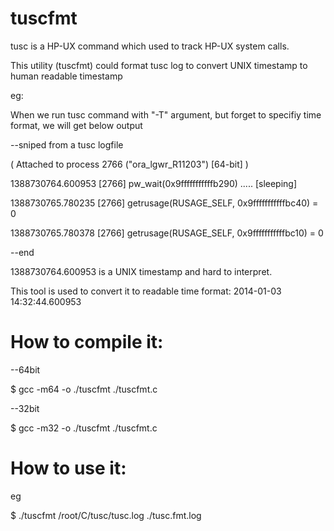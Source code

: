 tuscfmt
=======

tusc is a HP-UX command which used to track HP-UX system calls.

This utility (tuscfmt) could format tusc log to convert UNIX timestamp to human readable timestamp

eg:

When we run tusc command with "-T" argument, but forget to specifiy time format, we will get below output

--sniped from a tusc logfile

( Attached to process 2766 ("ora_lgwr_R11203") [64-bit] )

1388730764.600953 [2766] pw_wait(0x9fffffffffffb290) ..... [sleeping]

1388730765.780235 [2766] getrusage(RUSAGE_SELF, 0x9fffffffffffbc40) = 0

1388730765.780378 [2766] getrusage(RUSAGE_SELF, 0x9fffffffffffbc10) = 0

--end 

1388730764.600953 is a UNIX timestamp and hard to interpret.

This tool is used to convert it to readable time format: 2014-01-03 14:32:44.600953

How to compile it:
=======

--64bit

$ gcc -m64 -o ./tuscfmt ./tuscfmt.c

--32bit

$ gcc -m32 -o ./tuscfmt ./tuscfmt.c


How to use it:
=======

eg

$ ./tuscfmt /root/C/tusc/tusc.log ./tusc.fmt.log
